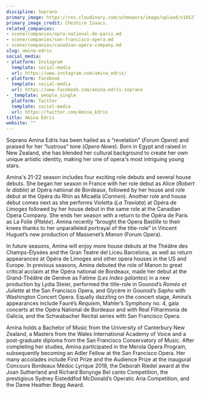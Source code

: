 ```yaml
---
discipline: Soprano
primary_image: https://res.cloudinary.com/schmopera/image/upload/v1652706833/media/2022/05/AminaEdris_CheshireIsaacs_tlqwel.jpg
primary_image_credit: Cheshire Isaacs.
related_companies:
- scene/companies/opra-national-de-paris.md
- scene/companies/san-francisco-opera.md
- scene/companies/canadian-opera-company.md
slug: amina-edris
social_media:
- platform: Instagram
  template: social-media
  url: https://www.instagram.com/amina_edris/
- platform: Facebook
  template: social-media
  url: https://www.facebook.com/amina.edris.soprano
- _template: people_single
  platform: Twitter
  template: social-media
  url: https://twitter.com/Amina_Edris
title: Amina Edris
website: ""
---
```

Soprano Amina Edris has been hailed as a “revelation” (_Forum Opera_) and praised for her “lustrous” tone (_Opera News_). Born in Egypt and raised in New Zealand, she has blended her cultural background to create her own unique artistic identity, making her one of opera's most intriguing young stars. 

Amina's 21-22 season includes four exciting role debuts and several house debuts. She began her season in France with her role debut as Alice (_Robert le diable_) at Opéra national de Bordeaux, followed by her house and role debut at the Opéra du Rhin as Micaëla (_Carmen_). Another role and house debut comes next as she performs Violetta (_La Traviata_) at Opéra de Limoges followed by her house debut in the same role at the Canadian Opera Company. She ends her season with a return to the Opéra de Paris as La Folie (_Platée_). Amina recently “brought the Opera Bastille to their knees thanks to her unparalleled portrayal of the title-role” in Vincent Huguet’s new production of Massenet’s _Manon_ (Forum Opera). 

In future seasons, Amina will enjoy more house debuts at the Théâtre des Champs-Élysées and the Gran Teatre del Liceu Barcelona, as well as return appearances at Opéra de Limoges and other opera houses in the US and Europe. In previous seasons, Amina debuted the role of Manon to great critical acclaim at the Opéra national de Bordeaux, made her debut at the Grand-Théâtre de Genève as Fatime (_Les Indes galantes_) in a new production by Lydia Steier, performed the title-role in Gounod’s _Roméo et Juliette_ at the San Francisco Opera, and Glycère in Gounod’s _Sapho_ with Washington Concert Opera. Equally dazzling on the concert stage, Amina’s appearances include Fauré’s _Requiem_, Mahler’s Symphony no. 4, gala concerts at the Opéra National de Bordeaux and with Real Filharmonia de Galicia, and the Schwabacher Recital series with San Francisco Opera. 

Amina holds a Bachelor of Music from the University of Canterbury New Zealand, a Masters from the Wales International Academy of Voice and a post-graduate diploma from the San Francisco Conservatory of Music. After completing her studies, Amina participated in the Merola Opera Program, subsequently becoming an Adler Fellow at the San Francisco Opera. Her many accolades include First Prize and the Audience Prize at the inaugural Concours Bordeaux Médoc Lyrique 2018, the Deborah Riedel award at the Joan Sutherland and Richard Bonynge Bel canto Competition, the prestigious Sydney Eisteddfod McDonald’s Operatic Aria Competition, and the Dame Heather Begg Award.